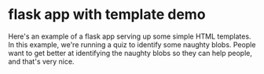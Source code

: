 # flask app with template demo

Here's an example of a flask app serving up some simple HTML templates.
In this example, we're running a quiz to identify some naughty blobs. People want to
get better at identifying the naughty blobs so they can help people, and that's very nice.


